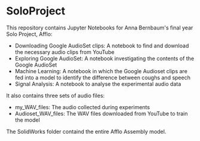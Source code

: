 # SoloProject

This repository contains Jupyter Notebooks for Anna Bernbaum's final year Solo Project, Afflo:

- Downloading Google AudioSet clips: A notebook to find and download the necessary audio clips from YouTube
- Exploring Google AudioSet: A notebook investigating the contents of the Google AudioSet
- Machine Learning: A notebook in which the Google Audioset clips are fed into a model to identify the difference between coughs and speech
- Signal Analysis: A notebook to analyse the experimental audio data 

It also contains three sets of audio files:

- my_WAV_files: The audio collected during experiments
- Audioset_WAV_files: The WAV files downloaded from YouTube to train the model

The SolidWorks folder containd the entire Afflo Assembly model.
